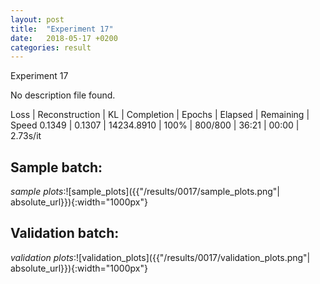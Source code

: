 ```yaml
---
layout: post
title:  "Experiment 17"
date:   2018-05-17 +0200
categories: result
---
```

Experiment 17

No description file found.

Loss | Reconstruction | KL | Completion | Epochs | Elapsed | Remaining | Speed
0.1349 | 0.1307 | 14234.8910 | 100% | 800/800 | 36:21 | 00:00 | 2.73s/it



## **Sample batch**:
_sample plots_:![sample_plots]({{"/results/0017/sample_plots.png"| absolute_url}}){:width="1000px"}


## **Validation batch**:
_validation plots_:![validation_plots]({{"/results/0017/validation_plots.png"| absolute_url}}){:width="1000px"}

